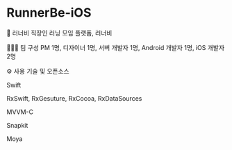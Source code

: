 # RunnerBe-iOS

🐝 러너비
직장인 러닝 모임 플랫폼, 러너비

👩🏻‍💻 팀 구성
PM 1명, 디자이너 1명, 서버 개발자 1명, Android 개발자 1명, iOS 개발자 2명

⚙️ 사용 기술 및 오픈소스

Swift

RxSwift, RxGesuture, RxCocoa, RxDataSources

MVVM-C

Snapkit

Moya
